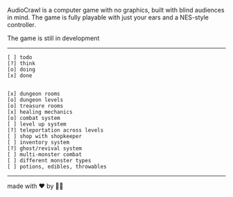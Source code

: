 AudioCrawl is a computer game with no graphics, built with blind audiences in mind. 
The game is fully playable with just your ears and a NES-style controller.

The game is still in development


---

```
[ ] todo
[?] think
[o] doing
[x] done


[x] dungeon rooms
[o] dungeon levels
[o] treasure rooms
[x] healing mechanics
[o] combat system
[ ] level up system
[?] teleportation across levels
[ ] shop with shopkeeper
[ ] inventory system
[?] ghost/revival system
[ ] multi-monster combat
[ ] different monster types
[ ] potions, edibles, throwables
```



---


made with ❤️ by 🐙🦐
